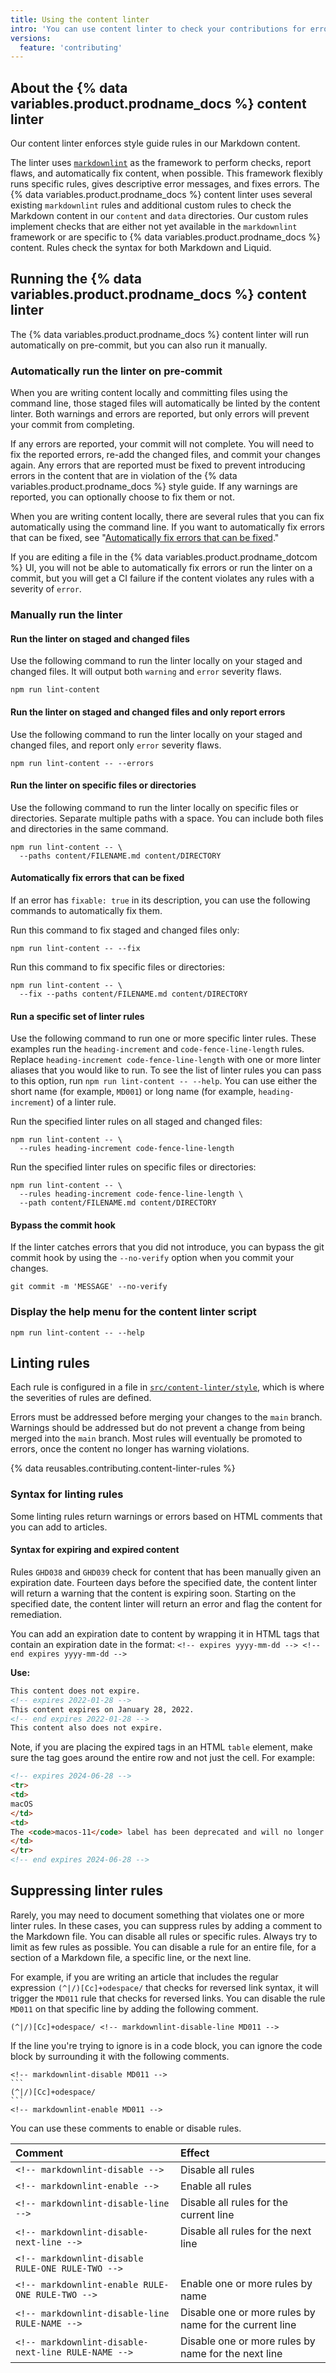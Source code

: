 ```yaml
---
title: Using the content linter
intro: 'You can use content linter to check your contributions for errors.'
versions:
  feature: 'contributing'
---
```


## About the {% data variables.product.prodname_docs %} content linter

Our content linter enforces style guide rules in our Markdown content.

The linter uses [`markdownlint`](https://github.com/DavidAnson/markdownlint) as the framework to perform checks, report flaws, and automatically fix content, when possible. This framework flexibly runs specific rules, gives descriptive error messages, and fixes errors. The {% data variables.product.prodname_docs %} content linter uses several existing `markdownlint` rules and additional custom rules to check the Markdown content in our `content` and `data` directories. Our custom rules implement checks that are either not yet available in the `markdownlint` framework or are specific to {% data variables.product.prodname_docs %} content. Rules check the syntax for both Markdown and Liquid.

## Running the {% data variables.product.prodname_docs %} content linter

The {% data variables.product.prodname_docs %} content linter will run automatically on pre-commit, but you can also run it manually.

### Automatically run the linter on pre-commit

When you are writing content locally and committing files using the command line, those staged files will automatically be linted by the content linter. Both warnings and errors are reported, but only errors will prevent your commit from completing.

If any errors are reported, your commit will not complete. You will need to fix the reported errors, re-add the changed files, and commit your changes again. Any errors that are reported must be fixed to prevent introducing errors in the content that are in violation of the {% data variables.product.prodname_docs %} style guide. If any warnings are reported, you can optionally choose to fix them or not.

When you are writing content locally, there are several rules that you can fix automatically using the command line. If you want to automatically fix errors that can be fixed, see "[Automatically fix errors that can be fixed](#automatically-fix-errors-that-can-be-fixed)."

If you are editing a file in the {% data variables.product.prodname_dotcom %} UI, you will not be able to automatically fix errors or run the linter on a commit, but you will get a CI failure if the content violates any rules with a severity of `error`.

### Manually run the linter

#### Run the linter on staged and changed files

Use the following command to run the linter locally on your staged and changed files. It will output both `warning` and `error` severity flaws.

```shell
npm run lint-content
```

#### Run the linter on staged and changed files and only report errors

Use the following command to run the linter locally on your staged and changed files, and report only `error` severity flaws.

```shell
npm run lint-content -- --errors
```

#### Run the linter on specific files or directories

Use the following command to run the linter locally on specific files or directories. Separate multiple paths with a space. You can include both files and directories in the same command.

```shell copy
npm run lint-content -- \
  --paths content/FILENAME.md content/DIRECTORY
```

#### Automatically fix errors that can be fixed

If an error has `fixable: true` in its description, you can use the following commands to automatically fix them.

Run this command to fix staged and changed files only:

```shell
npm run lint-content -- --fix
```

Run this command to fix specific files or directories:

```shell
npm run lint-content -- \
  --fix --paths content/FILENAME.md content/DIRECTORY
```

#### Run a specific set of linter rules

Use the following command to run one or more specific linter rules. These examples run the `heading-increment` and `code-fence-line-length` rules. Replace `heading-increment code-fence-line-length` with one or more linter aliases that you would like to run. To see the list of linter rules you can pass to this option, run `npm run lint-content -- --help`. You can use either the short name (for example, `MD001`) or long name (for example, `heading-increment`) of a linter rule.

Run the specified linter rules on all staged and changed files:

```shell
npm run lint-content -- \
  --rules heading-increment code-fence-line-length
```

Run the specified linter rules on specific files or directories:

```shell
npm run lint-content -- \
  --rules heading-increment code-fence-line-length \
  --path content/FILENAME.md content/DIRECTORY
```

#### Bypass the commit hook

If the linter catches errors that you did not introduce, you can bypass the git commit hook by using the `--no-verify` option when you commit your changes.

```shell
git commit -m 'MESSAGE' --no-verify
```

### Display the help menu for the content linter script

```shell
npm run lint-content -- --help
```

## Linting rules

Each rule is configured in a file in [`src/content-linter/style`](https://github.com/github/docs/tree/main/src/content-linter/style), which is where the severities of rules are defined.

Errors must be addressed before merging your changes to the `main` branch. Warnings should be addressed but do not prevent a change from being merged into the `main` branch. Most rules will eventually be promoted to errors, once the content no longer has warning violations.

{% data reusables.contributing.content-linter-rules %}

### Syntax for linting rules

Some linting rules return warnings or errors based on HTML comments that you can add to articles.

#### Syntax for expiring and expired content

Rules `GHD038` and `GHD039` check for content that has been manually given an expiration date. Fourteen days before the specified date, the content linter will return a warning that the content is expiring soon. Starting on the specified date, the content linter will return an error and flag the content for remediation.

You can add an expiration date to content by wrapping it in HTML tags that contain an expiration date in the format: `<!-- expires yyyy-mm-dd --> <!-- end expires yyyy-mm-dd -->`

**Use:**

```markdown
This content does not expire.
<!-- expires 2022-01-28 -->
This content expires on January 28, 2022.
<!-- end expires 2022-01-28 -->
This content also does not expire.
```

Note, if you are placing the expired tags in an HTML `table` element, make sure the tag goes around the entire row and not just the cell. For example:

```html
<!-- expires 2024-06-28 -->
<tr>
<td>
macOS
</td>
<td>
The <code>macos-11</code> label has been deprecated and will no longer be available after 28 June 2024.
</td>
</tr>
<!-- end expires 2024-06-28 -->
```

## Suppressing linter rules

Rarely, you may need to document something that violates one or more linter rules. In these cases, you can suppress rules by adding a comment to the Markdown file. You can disable all rules or specific rules. Always try to limit as few rules as possible. You can disable a rule for an entire file, for a section of a Markdown file, a specific line, or the next line.

For example, if you are writing an article that includes the regular expression `(^|/)[Cc]+odespace/` that checks for reversed link syntax, it will trigger the `MD011` rule that checks for reversed links. You can disable the rule `MD011` on that specific line by adding the following comment.

```text
(^|/)[Cc]+odespace/ <!-- markdownlint-disable-line MD011 -->
```

If the line you're trying to ignore is in a code block, you can ignore the code block by surrounding it with the following comments.

````text
<!-- markdownlint-disable MD011 -->
```
(^|/)[Cc]+odespace/
```
<!-- markdownlint-enable MD011 -->
````

You can use these comments to enable or disable rules.

| Comment | Effect |
| :-- | :-- |
| `<!-- markdownlint-disable -->`<!-- markdownlint-restore --> | Disable all rules |
| `<!-- markdownlint-enable -->`<!-- markdownlint-restore -->| Enable all rules |
| `<!-- markdownlint-disable-line -->`<!-- markdownlint-restore --> | Disable all rules for the current line |
| `<!-- markdownlint-disable-next-line -->`<!-- markdownlint-restore --> | Disable all rules for the next line |
| `<!-- markdownlint-disable RULE-ONE RULE-TWO -->`|<!-- markdownlint-restore --> | Disable one or more rules by name |
| `<!-- markdownlint-enable RULE-ONE RULE-TWO -->`<!-- markdownlint-restore --> | Enable one or more rules by name |
| `<!-- markdownlint-disable-line RULE-NAME -->`<!-- markdownlint-restore --> | Disable one or more rules by name for the current line |
| `<!-- markdownlint-disable-next-line RULE-NAME -->`<!-- markdownlint-restore --> | Disable one or more rules by name for the next line |
